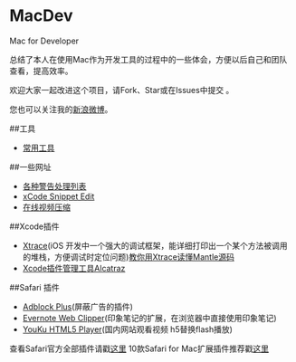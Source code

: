 # MacDev
Mac for Developer

总结了本人在使用Mac作为开发工具的过程中的一些体会，方便以后自己和团队查看，提高效率。

欢迎大家一起改进这个项目，请Fork、Star或在Issues中提交 。

您也可以关注我的[新浪微博](http://weibo.com/wangyangc)。 

##工具
- [常用工具](https://github.com/wangyangcc/MacDev/blob/master/apps.md)

##一些网址
- [各种警告处理列表](http://fuckingclangwarnings.com)
- [xCode Snippet Edit](http://cocoaholic.com/snippet_edit/)
- [在线视频压缩](http://www.clipchamp.com)

##Xcode插件
- [Xtrace](https://github.com/johnno1962/Xtrace)(iOS 开发中一个强大的调试框架，能详细打印出一个某个方法被调用的堆栈，方便调试时定位问题)[教你用Xtrace读懂Mantle源码](http://ios.jobbole.com/84471/)
- [Xcode插件管理工具Alcatraz](http://alcatraz.io)

##Safari 插件
- [Adblock Plus](https://safari-extensions.apple.com/details/?id=org.adblockplus.adblockplussafari-GRYYZR985A)(屏蔽广告的插件)
- [Evernote Web Clipper](https://safari-extensions.apple.com/details/?id=com.evernote.safari.clipper-Q79WDW8YH9)(印象笔记的扩展，在浏览器中直接使用印象笔记)
- [YouKu HTML5 Player](http://zythum.sinaapp.com/youkuhtml5playerbookmark/)(国内网站观看视频 h5替换flash播放)

查看Safari官方全部插件请戳[这里](https://safari-extensions.apple.com)
10款Safari for Mac扩展插件推荐戳[这里](http://zythum.sinaapp.com/youkuhtml5playerbookmark/)
